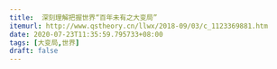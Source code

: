 ```yaml
---
title:  深刻理解把握世界“百年未有之大变局”
itemurl: http://www.qstheory.cn/llwx/2018-09/03/c_1123369881.htm
date: 2020-07-23T11:35:59.795733+08:00
tags: [大变局,世界]
draft: false
---
```

